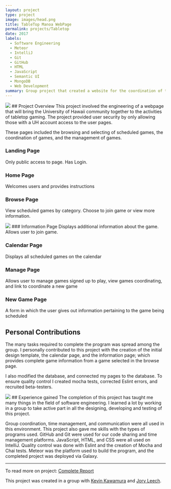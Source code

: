 ```yaml
---
layout: project
type: project
image: images/head.png
title: TableTop Manoa WebPage
permalink: projects/Tabletop
date: 2017
labels:
  - Software Engineering
  - Meteor
  - IntelliJ
  - Git
  - GitHub
  - HTML 
  - JavaScript 
  - Semantic UI
  - MongoDB
  - Web Development
summary: Group project that created a website for the coordination of tabletop games 
---
```

<img class="ui large floated left image" src="https://cloud.githubusercontent.com/assets/17040099/25926225/ba27bc78-3589-11e7-8737-c0d590d90507.png">
## Project Overview
This project involved the engineering of a webpage that will bring the University of Hawaii community together to the activities of tabletop gaming. The project provided user security by only allowing those with a UH account access to the user pages. 

These pages included the browsing and selecting of scheduled games, the coordination of games, and the management of games.


### Landing Page
Only public access to page. Has Login.

### Home Page
Welcomes users and provides instructions

### Browse Page
View scheduled games by category. Choose to join game or view more information.

<img class="ui large floated right circular image" src="https://cloud.githubusercontent.com/assets/17040099/25885369/b5a56b64-34f3-11e7-814b-779a9f80d5e5.png">
### Information Page
Displays additional information about the game. Allows user to join game.

### Calendar Page
Displays all scheduled games on the calendar

### Manage Page
Allows user to manage games signed up to play, view games coordinating, and link to coordinate a new game

### New Game Page
A form in which the user gives out information pertaining to the game being scheduled


## Personal Contributions
The many tasks required to complete the program was spread among the group. I personally contributed to this project with the creation of the initial design template, the calendar page, and the information page; which provides complete game information from a game selected in the browse page.

I also modified the database, and connected my pages to the database. To ensure quality control I created mocha tests, corrected Eslint errors, and recruited beta-testers. 



<img class="ui large left floated image" src="https://cloud.githubusercontent.com/assets/17040099/25885276/50d26bce-34f3-11e7-97db-78690a69b5cd.png">
## Experience gained
The completion of this project has taught me many things in the field of software engineering. I learned a lot by working in a group to take active part in all the designing, developing and testing of this project. 

Group coordination, time management, and communication were all used in this environment.  This project also gave me skills with the types of programs used. GitHub and Git were used for our code sharing and time management platforms. JavaScript, HTML, and CSS were all used on IntelliJ. Quality control was done with Eslint and the creation of Mocha and Chai tests. Meteor was the platform used to build the program, and the completed project was deployed via Galaxy.
<hr>

To read more on project: <a href="https://tabletopmanoa.github.io/."><i class="large github icon "></i>Complete Report</a>

This project was created in a group with <a href="https://kevinkawa.github.io/"><i class="large github icon "></i>Kevin Kawamura</a> and <a href="https://joryleech.github.io/"><i class="large github icon "></i>Jory Leech</a>.
